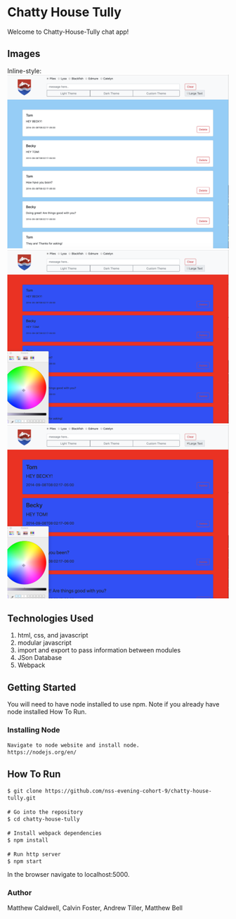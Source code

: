 # Chatty House Tully
Welcome to Chatty-House-Tully chat app!

## Images
Inline-style:
![alt text](assets/currentstyling.png)
![alt text](assets/customcolor.png)
![alt text](assets/largetext.png)

## Technologies Used 

1. html, css, and javascript
1. modular javascript
1. import and export to pass information between modules
1. JSon Database
1. Webpack 

## Getting Started
You will need to have node installed to use npm. Note if you already have node installed How To Run.

### Installing Node 

```
Navigate to node website and install node.
https://nodejs.org/en/ 
```
## How To Run
```# Clone this repository
$ git clone https://github.com/nss-evening-cohort-9/chatty-house-tully.git

# Go into the repository
$ cd chatty-house-tully

# Install webpack dependencies 
$ npm install

# Run http server
$ npm start
```

In the browser navigate to localhost:5000.

### Author
Matthew Caldwell, Calvin Foster, Andrew Tiller, Matthew Bell 


